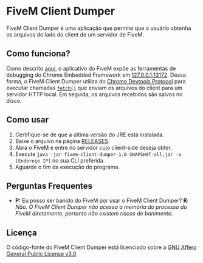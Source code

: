 # FiveM Client Dumper
FiveM Client Dumper é uma aplicação que permite que o usuário obtenha os arquivos do lado do client de um servidor de FiveM.

## Como funciona?

Como descrito [aqui](https://docs.fivem.net/docs/scripting-manual/nui-development/full-screen-nui/#developer-tools), o
aplicativo do FiveM expõe as ferramentas de debugging do Chrome Embedded Framework em [127.0.0.1:13172](http://127.0.0.1:13172).
Dessa forma, o FiveM Client Dumper utiliza do [Chrome Devtools Protocol](https://chromedevtools.github.io/devtools-protocol/)
para executar chamadas [`fetch()`](https://developer.mozilla.org/pt-BR/docs/Web/API/Fetch_API) que enviam os arquivos do client 
para um servidor HTTP local. Em seguida, os arquivos recebidos são salvos no disco.

## Como usar

1. Certifique-se de que a última versão do JRE está instalada.
2. Baixe o arquivo na página [RELEASES](https://github.com/marcodsl/FiveM-Client-Dumper/releases/tag/1.0-SNAPSHOT).
3. Abra o FiveM e entre no servidor cujo client-side deseja obter.
3. Execute ```java -jar fivem-client-dumper-1.0-SNAPSHAT-all.jar -a [Endereço IP]``` no sua CLI preferida.
5. Aguarde o fim da execução do programa.

## Perguntas Frequentes

* **P:** Eu posso ser banido do FiveM por usar o FiveM Client Dumper? **R**: _Não. O FiveM Client Dumper não acessa
a memória do processo do FiveM diretamente, portanto não existem riscos de banimento._

## Licença

O código-fonte do FiveM Client Dumper está licenciado sobre a [GNU Affero General Public License v3.0](https://github.com/marcodsl/FiveM-Client-Dumper/blob/master/LICENSE)